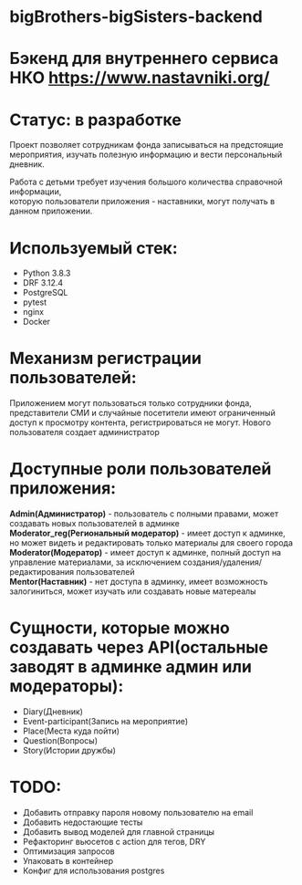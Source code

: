 # bigBrothers-bigSisters-backend
# Бэкенд для внутреннего сервиса НКО https://www.nastavniki.org/ <br />
# Статус: в разработке
Проект позволяет сотрудникам фонда записываться на предстоящие мероприятия, 
изучать полезную информацию  и вести персональный дневник. <br />

Работа с детьми требует изучения большого количества справочной информации, <br /> 
которую пользователи приложения - наставники, могут получать в данном приложении.

# Используемый стек:
- Python 3.8.3
- DRF 3.12.4
- PostgreSQL
- pytest
- nginx
- Docker

# Механизм регистрации пользователей:
Приложением могут пользоваться только сотрудники фонда, 
представители СМИ и случайные посетители имеют ограниченный доступ к просмотру контента, регистрироваться не могут.
Нового пользователя создает администратор

# Доступные роли пользователей приложения:
**Admin(Администратор)** - пользователь с полными правами, может создавать новых пользователей в админке <br />
**Moderator_reg(Региональный модератор)** - имеет доступ к админке, но может видеть и редактировать только материалы для своего города <br />
**Moderator(Модератор)** - имеет доступ к админке, полный доступ на управление материалами, за исключением создания/удаления/редактирования пользователей <br />
**Mentor(Наставник)** - нет доступа в админку, имеет возможность залогиниться, может изучать или создавать новые матереалы

# Сущности, которые можно создавать через API(остальные заводят в админке админ или модераторы):
- Diary(Дневник)
- Event-participant(Запись на мероприятие)
- Place(Места куда пойти)
- Question(Вопросы)
- Story(Истории дружбы)

# TODO:
- Добавить отправку пароля новому пользователю на email
- Добавить недостающие тесты
- Добавить вывод моделей для главной страницы
- Рефакторинг вьюсетов с action для тегов, DRY
- Оптимизация запросов
- Упаковать в контейнер 
- Конфиг для использования postgres